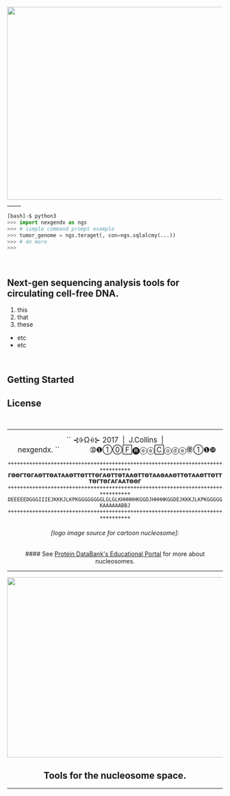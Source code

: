 <html>
<br>
<img src="https://c2.staticflickr.com/4/3956/33399799700_20c0287740_o.png" width="800" height="450">
_____
<br>

```py
[bash]~$ python3
>>> import nexgendx as ngs
>>> # simple command prompt example
>>> tumor_genome = ngs.teraget(, con=ngs.sqlalcmy(...))
>>> # do more
>>> 

```

<br>

## Next-gen sequencing analysis tools for circulating cell-free DNA. 
1. this
2. that
3. these
 - etc
 - etc 


<br>

## Getting Started

## License 





<br>




---------
<center><big>`` ⊰⨭Ω⨮⊱  2017  |  J.Collins  |  nexgendx. ``               ➉❶①⓪🄵🅡ⓔⓔ🄲ⓞⓓⓔ㊝①❶❿</big>

<br>

<code align="center">
++++++++++++++++++++++++++++++++++++++++++++++++++++++++++++++++++++++++++++++++
𝝘𝝝𝝝𝝘𝝩𝝝𝝘𝝖𝝝𝝩𝝩𝝝𝝖𝝩𝝖𝝖𝝝𝝩𝝩𝝝𝝩𝝩𝝩𝝝𝝘𝝖𝝝𝝩𝝩𝝝𝝩𝝖𝝖𝝝𝝩𝝩𝝝𝝩𝝖𝝖𝝝𝝖𝝖𝝝𝝩𝝩𝝝𝝩𝝖𝝖𝝝𝝩𝝩𝝝𝝩𝝩𝝩𝝝𝝘𝝩𝝝𝝘𝝖𝝘𝝖𝝖𝝩𝝝𝝝𝝘
++++++++++++++++++++++++++++++++++++++++++++++++++++++++++++++++++++++++++++++++
DEEEEEDGGGIIIEJKKKJLKPKGGGGGGGGLGLGLKHHHHHKGGDJHHHHKGGDEJKKKJLKPKGGGGGKAAAAAABBJ
++++++++++++++++++++++++++++++++++++++++++++++++++++++++++++++++++++++++++++++++
</code>

<h6>[logo image source for cartoon nucleosome]:</h6>
#### See <a href="https://pdb101.rcsb.org/motm/7">Protein DataBank's Educational Portal</a> for more about nucleosomes.
<br>

____
<center><img src="https://c1.staticflickr.com/3/2903/33396363580_b8905436ed_c.jpg" align="center" width=950 height=420>
</center>

## Tools for the nucleosome space.
____




